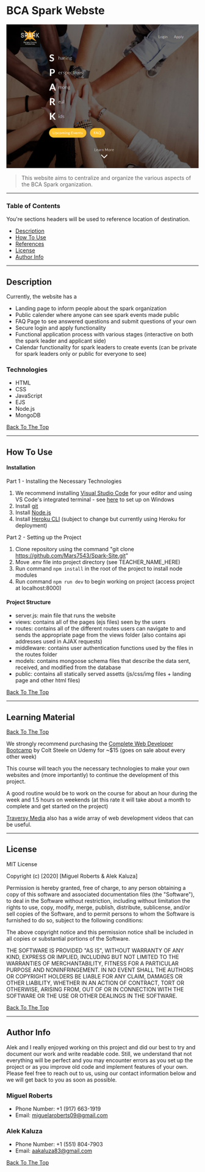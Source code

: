 # BCA Spark Webste

![Project Image](./project_preview.png)

> This website aims to centralize and organize the various aspects of the BCA Spark organization.

---

### Table of Contents
You're sections headers will be used to reference location of destination.

- [Description](#description)
- [How To Use](#how-to-use)
- [References](#references)
- [License](#license)
- [Author Info](#author-info)

---

## Description

Currently, the website has a
- Landing page to inform people about the spark organization
- Public calender where anyone can see spark events made public
- FAQ Page to see answered questions and submit questions of your own
- Secure login and apply functionality
- Functional application process with various stages (interactive on both the spark leader and applicant side)
- Calendar functionality for spark leaders to create events (can be private for spark leaders only or public for everyone to see)

### Technologies
- HTML
- CSS
- JavaScript
- EJS
- Node.js
- MongoDB

[Back To The Top](#read-me-template)

---

## How To Use

#### Installation

Part 1 - Installing the Necessary Technologies

1. We recommend installing [Visual Studio Code](https://code.visualstudio.com/download) for your editor and using VS Code's integrated terminal - see [here](https://stackoverflow.com/a/50527994) to set up on Windows
2. Install [git](https://git-scm.com/downloads)
3. Install [Node.js](https://nodejs.org/en/download/)
4. Install [Heroku CLI](https://devcenter.heroku.com/articles/heroku-cli#download-and-install) (subject to change but currently using Heroku for deployment)

Part 2 - Setting up the Project

1. Clone repository using the command "git clone https://github.com/Mars7543/Spark-Site.git"
3. Move .env file into project directory (see TEACHER_NAME_HERE)
4. Run command `npm install` in the root of the project to install node modules
5. Run command `npm run dev` to begin working on project (access project at localhost:8000)

#### Project Structure

- server.js: main file that runs the website
- views: contains all of the pages (ejs files) seen by the users
- routes: contains all of the different routes users can navigate to and sends the appropriate page from the views folder (also contains api addresses used in AJAX requests)
- middleware: contains user authentication functions used by the files in the routes folder
- models: contains mongoose schema files that describe the data sent, received, and modified from the database
- public: contains all statically served assetts (js/css/img files + landing page and other html files)

[Back To The Top](#read-me-template)

---

## Learning Material
[Back To The Top](#read-me-template)

We strongly recommend purchasing the [Complete Web Developer Bootcamp](https://www.udemy.com/course/the-web-developer-bootcamp/) by Colt Steele on Udemy for ~$15 (goes on sale about every other week)

This course will teach you the necessary technologies to make your own websites and (more importantly) to continue the development of this project.

A good routine would be to work on the course for about an hour during the week and 1.5 hours on weekends (at this rate it will take about a month to complete and get started on the project)

[Traversy Media](https://www.youtube.com/user/TechGuyWeb) also has a wide array of web development videos that can be useful.

---

## License

MIT License

Copyright (c) [2020] [Miguel Roberts & Alek Kaluza]

Permission is hereby granted, free of charge, to any person obtaining a copy
of this software and associated documentation files (the "Software"), to deal
in the Software without restriction, including without limitation the rights
to use, copy, modify, merge, publish, distribute, sublicense, and/or sell
copies of the Software, and to permit persons to whom the Software is
furnished to do so, subject to the following conditions:

The above copyright notice and this permission notice shall be included in all
copies or substantial portions of the Software.

THE SOFTWARE IS PROVIDED "AS IS", WITHOUT WARRANTY OF ANY KIND, EXPRESS OR
IMPLIED, INCLUDING BUT NOT LIMITED TO THE WARRANTIES OF MERCHANTABILITY,
FITNESS FOR A PARTICULAR PURPOSE AND NONINFRINGEMENT. IN NO EVENT SHALL THE
AUTHORS OR COPYRIGHT HOLDERS BE LIABLE FOR ANY CLAIM, DAMAGES OR OTHER
LIABILITY, WHETHER IN AN ACTION OF CONTRACT, TORT OR OTHERWISE, ARISING FROM,
OUT OF OR IN CONNECTION WITH THE SOFTWARE OR THE USE OR OTHER DEALINGS IN THE
SOFTWARE.

[Back To The Top](#read-me-template)

---

## Author Info

Alek and I really enjoyed working on this project and did our best to try and document our work and write readable code. Still, we understand that not everything will be perfect and you may encounter errors as you set up the project or as you improve old code and implement features of your own. Please feel free to reach out to us, using our contact information below and we will get back to you as soon as possible.

### Miguel Roberts
- Phone Number: +1 (917) 663-1919
- Email: miguelaroberts09@gmail.com

### Alek Kaluza
- Phone Number: +1 (551) 804-7903
- Email: aakaluza83@gmail.com

[Back To The Top](#read-me-template)
